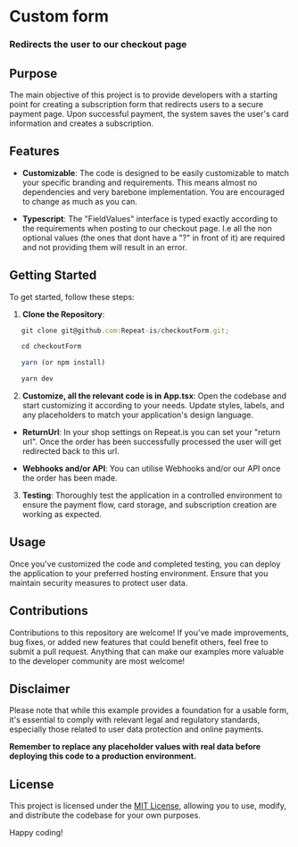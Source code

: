 # Custom form

### Redirects the user to our checkout page

## Purpose

The main objective of this project is to provide developers with a starting point for creating a subscription form that redirects users to a secure payment page. Upon successful payment, the system saves the user's card information and creates a subscription.

## Features

- **Customizable**: The code is designed to be easily customizable to match your specific branding and requirements. This means almost no dependencies and very barebone implementation. You are encouraged to change as much as you can.

- **Typescript**: The "FieldValues" interface is typed exactly according to the requirements when posting to our checkout page. I.e all the non optional values (the ones that dont have a "?" in front of it) are required and not providing them will result in an error.

## Getting Started

To get started, follow these steps:

1. **Clone the Repository**:

```js
   git clone git@github.com:Repeat-is/checkoutForm.git;

   cd checkoutForm

   yarn (or npm install)

   yarn dev
```

2. **Customize, all the relevant code is in App.tsx**: Open the codebase and start customizing it according to your needs. Update styles, labels, and any placeholders to match your application's design language.

- **ReturnUrl**: In your shop settings on Repeat.is you can set your "return url". Once the order has been successfully processed the user will get redirected back to this url.

- **Webhooks and/or API**: You can utilise Webhooks and/or our API once the order has been made.

3. **Testing**: Thoroughly test the application in a controlled environment to ensure the payment flow, card storage, and subscription creation are working as expected.

## Usage

Once you've customized the code and completed testing, you can deploy the application to your preferred hosting environment. Ensure that you maintain security measures to protect user data.

## Contributions

Contributions to this repository are welcome! If you've made improvements, bug fixes, or added new features that could benefit others, feel free to submit a pull request. Anything that can make our examples more valuable to the developer community are most welcome!

## Disclaimer

Please note that while this example provides a foundation for a usable form, it's essential to comply with relevant legal and regulatory standards, especially those related to user data protection and online payments.

**Remember to replace any placeholder values with real data before deploying this code to a production environment.**

## License

This project is licensed under the [MIT License](LICENSE), allowing you to use, modify, and distribute the codebase for your own purposes.

Happy coding!
